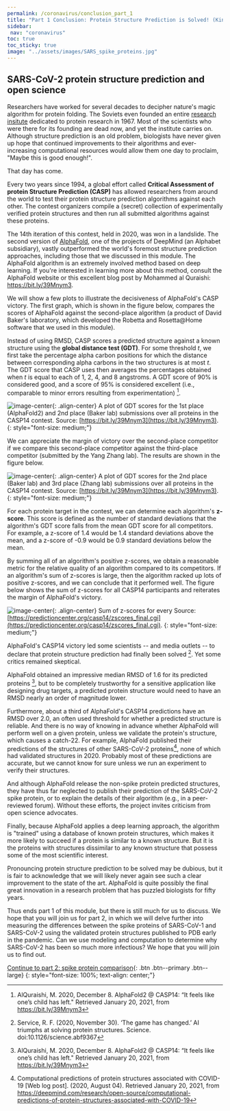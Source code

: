 ```yaml
---
permalink: /coronavirus/conclusion_part_1
title: "Part 1 Conclusion: Protein Structure Prediction is Solved! (Kinda…)"
sidebar:
 nav: "coronavirus"
toc: true
toc_sticky: true
image: "../assets/images/SARS_spike_proteins.jpg"
---
```


## SARS-CoV-2 protein structure prediction and open science

Researchers have worked for several decades to decipher nature's magic algorithm for protein folding. The Soviets even founded an entire [research insitute](https://www.protres.ru) dedicated to protein research in 1967. Most of the scientists who were there for its founding are dead now, and yet the institute carries on. Although structure prediction is an old problem, biologists have never given up hope that continued improvements to their algorithms and ever-increasing computational resources would allow them one day to proclaim, "Maybe this is good enough!".

That day has come.

Every two years since 1994, a global effort called **Critical Assessment of protein Structure Prediction (CASP)** has allowed researchers from around the world to test their protein structure prediction algorithms against each other. The contest organizers compile a (secret) collection of experimentally verified protein structures and then run all submitted algorithms against these proteins.

The 14th iteration of this contest, held in 2020, was won in a landslide. The second version of <a href="https://deepmind.com/blog/article/alphafold-a-solution-to-a-50-year-old-grand-challenge-in-biology" target="_blank">AlphaFold</a>, one of the projects of DeepMind (an Alphabet subsidiary), vastly outperformed the world's foremost structure prediction approaches, including those that we discussed in this module. The AlphaFold algorithm is an extremely involved method based on deep learning. If you're interested in learning more about this method, consult the AlphaFold website or this excellent blog post by Mohammed al Quraishi: <a href="https://bit.ly/39Mnym3" target="_blank">https://bit.ly/39Mnym3</a>.

We will show a few plots to illustrate the decisiveness of AlphaFold's CASP victory. The first graph, which is shown in the figure below, compares the scores of AlphaFold against the second-place algorithm (a product of David Baker's laboratory, which developed the Robetta and Rosetta@Home software that we used in this module).

Instead of using RMSD, CASP scores a predicted structure against a known structure using the **global distance test (GDT)**. For some threshold *t*, we first take the percentage alpha carbon positions for which the distance between corresponding alpha carbons in the two structures is at most *t*. The GDT score that CASP uses then averages the percentages obtained when *t* is equal to each of 1, 2, 4, and 8 angstroms. A GDT score of 90% is considered good, and a score of 95% is considered excellent (i.e., comparable to minor errors resulting from experimentation) [^AlQuraishi].

![image-center](../assets/images/AlphaFold2_BAKER.png){: .align-center}
A plot of GDT scores for the 1st place (AlphaFold2) and 2nd place (Baker lab) submissions over all proteins in the CASP14 contest. Source: [https://bit.ly/39Mnym3](https://bit.ly/39Mnym3).
{: style="font-size: medium;"}

We can appreciate the margin of victory over the second-place competitor if we compare this second-place competitor against the third-place competitor (submitted by the Yang Zhang lab). The results are shown in the figure below.

![image-center](../assets/images/BAKER_Zhang.png){: .align-center}
A plot of GDT scores for the 2nd place (Baker lab) and 3rd place (Zhang lab) submissions over all proteins in the CASP14 contest. Source: [https://bit.ly/39Mnym3](https://bit.ly/39Mnym3).
{: style="font-size: medium;"}

For each protein target in the contest, we can determine each algorithm's **z-score**. This score is defined as the number of standard deviations that the algorithm's GDT score falls from the mean GDT score for all competitors. For example, a z-score of 1.4 would be 1.4 standard deviations above the mean, and a z-score of -0.9 would be 0.9 standard deviations below the mean.

By summing all of an algorithm's positive z-scores, we obtain a reasonable metric for the relative quality of an algorithm compared to its competitors. If an algorithm's sum of z-scores is large, then the algorithm racked up lots of positive z-scores, and we can conclude that it performed well. The figure below shows the sum of z-scores for all CASP14 participants and reiterates the margin of AlphaFold's victory.

![image-center](../assets/images/CASP14_overall_results.png){: .align-center}
Sum of z-scores for every   Source: [https://predictioncenter.org/casp14/zscores_final.cgi](https://predictioncenter.org/casp14/zscores_final.cgi).
{: style="font-size: medium;"}

AlphaFold's CASP14 victory led some scientists -- and media outlets -- to declare that protein structure prediction had finally been solved [^Science]. Yet some critics remained skeptical.

AlphaFold obtained an impressive median RMSD of 1.6 for its predicted proteins [^AlQuraishi], but to be completely trustworthy for a sensitive application like designing drug targets, a predicted protein structure would need to have an RMSD nearly an order of magnitude lower.

Furthermore, about a third of AlphaFold's CASP14 predictions have an RMSD over 2.0, an often used threshold for whether a predicted structure is reliable. And there is no way of knowing in advance whether AlphaFold will perform well on a given protein, unless we validate the protein's structure, which causes a catch-22. For example, AlphaFold published their predictions of the structures of other SARS-CoV-2 proteins[^DeepMind], none of which had validated structures in 2020. Probably most of these predictions are accurate, but we cannot know for sure unless we run an experiment to verify their structures.

And although AlphaFold release the non-spike protein predicted structures, they have thus far neglected to publish their prediction of the SARS-CoV-2 spike protein, or to explain the details of their algorithm (e.g., in a peer-reviewed forum). Without these efforts, the project invites criticism from open science advocates.

Finally, because AlphaFold applies a deep learning approach, the algorithm is "trained" using a database of known protein structures, which makes it more likely to succeed if a protein is similar to a known structure. But it is the proteins with structures dissimilar to any known structure that possess some of the most scientific interest.

Pronouncing protein structure prediction to be solved may be dubious, but it is fair to acknowledge that we will likely never again see such a clear improvement to the state of the art. AlphaFold is quite possibly the final great innovation in a research problem that has puzzled biologists for fifty years.

Thus ends part 1 of this module, but there is still much for us to discuss. We hope that you will join us for part 2, in which we will delve further into measuring the differences between the spike proteins of SARS-CoV-1 and SARS-CoV-2 using the validated protein structures published to PDB early in the pandemic. Can we use modeling and computation to determine why SARS-CoV-2 has been so much more infectious? We hope that you will join us to find out.

[Continue to part 2: spike protein comparison](multiseq){: .btn .btn--primary .btn--large}
{: style="font-size: 100%; text-align: center;"}

[^AlQuraishi]: AlQuraishi, M. 2020, December 8. AlphaFold2 @ CASP14: “It feels like one’s child has left." Retrieved January 20, 2021, from <a href="https://bit.ly/39Mnym3" target="_blank">https://bit.ly/39Mnym3</a>

[^Curry]: Curry, S. 2020, December 12. No, DeepMind has not solved protein folding. Retrieved January 20, 2021, from <a href="http://occamstypewriter.org/scurry/2020/12/02/no-deepmind-has-not-solved-protein-folding/" target="_blank">http://occamstypewriter.org/scurry/2020/12/02/no-deepmind-has-not-solved-protein-folding/</a>

[^Science]: Service, R. F. (2020, November 30). ‘The game has changed.’ AI triumphs at solving protein structures. Science. doi:10.1126/science.abf9367

[^DeepMind]: Computational predictions of protein structures associated with COVID-19 [Web log post]. (2020, August 04). Retrieved January 20, 2021, from <a href="https://deepmind.com/research/open-source/computational-predictions-of-protein-structures-associated-with-COVID-19" target="_blank">https://deepmind.com/research/open-source/computational-predictions-of-protein-structures-associated-with-COVID-19</a>
